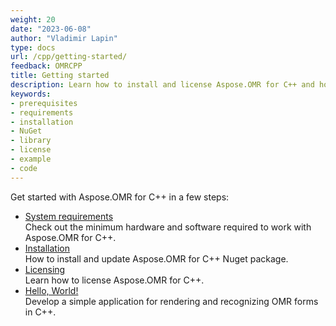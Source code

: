 ```yaml
---
weight: 20
date: "2023-06-08"
author: "Vladimir Lapin"
type: docs
url: /cpp/getting-started/
feedback: OMRCPP
title: Getting started
description: Learn how to install and license Aspose.OMR for C++ and how to write a simple cross-platform OMR application.
keywords:
- prerequisites
- requirements
- installation
- NuGet
- library
- license
- example
- code
---
```


Get started with Aspose.OMR for C++ in a few steps:

- [System requirements](/omr/cpp/system-requirements/)  
  Check out the minimum hardware and software required to work with Aspose.OMR for C++.
- [Installation](/omr/cpp/installation/)  
  How to install and update Aspose.OMR for C++ Nuget package.
- [Licensing](/omr/cpp/licensing/)  
  Learn how to license Aspose.OMR for C++.
- [Hello, World!](/omr/cpp/hello-world/)  
  Develop a simple application for rendering and recognizing OMR forms in C++.
